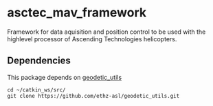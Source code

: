 # asctec_mav_framework
Framework for data aquisition and position control to be used with the highlevel processor of Ascending Technologies helicopters.

## Dependencies
This package depends on [geodetic_utils](https://github.com/ethz-asl/geodetic_utils)

```
cd ~/catkin_ws/src/
git clone https://github.com/ethz-asl/geodetic_utils.git
```
